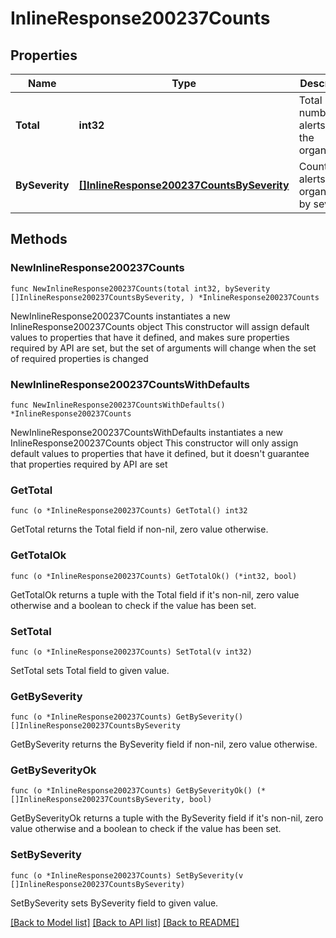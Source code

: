 # InlineResponse200237Counts

## Properties

Name | Type | Description | Notes
------------ | ------------- | ------------- | -------------
**Total** | **int32** | Total number of alerts on the organization | 
**BySeverity** | [**[]InlineResponse200237CountsBySeverity**](InlineResponse200237CountsBySeverity.md) | Counts of alerts on organization by severity | 

## Methods

### NewInlineResponse200237Counts

`func NewInlineResponse200237Counts(total int32, bySeverity []InlineResponse200237CountsBySeverity, ) *InlineResponse200237Counts`

NewInlineResponse200237Counts instantiates a new InlineResponse200237Counts object
This constructor will assign default values to properties that have it defined,
and makes sure properties required by API are set, but the set of arguments
will change when the set of required properties is changed

### NewInlineResponse200237CountsWithDefaults

`func NewInlineResponse200237CountsWithDefaults() *InlineResponse200237Counts`

NewInlineResponse200237CountsWithDefaults instantiates a new InlineResponse200237Counts object
This constructor will only assign default values to properties that have it defined,
but it doesn't guarantee that properties required by API are set

### GetTotal

`func (o *InlineResponse200237Counts) GetTotal() int32`

GetTotal returns the Total field if non-nil, zero value otherwise.

### GetTotalOk

`func (o *InlineResponse200237Counts) GetTotalOk() (*int32, bool)`

GetTotalOk returns a tuple with the Total field if it's non-nil, zero value otherwise
and a boolean to check if the value has been set.

### SetTotal

`func (o *InlineResponse200237Counts) SetTotal(v int32)`

SetTotal sets Total field to given value.


### GetBySeverity

`func (o *InlineResponse200237Counts) GetBySeverity() []InlineResponse200237CountsBySeverity`

GetBySeverity returns the BySeverity field if non-nil, zero value otherwise.

### GetBySeverityOk

`func (o *InlineResponse200237Counts) GetBySeverityOk() (*[]InlineResponse200237CountsBySeverity, bool)`

GetBySeverityOk returns a tuple with the BySeverity field if it's non-nil, zero value otherwise
and a boolean to check if the value has been set.

### SetBySeverity

`func (o *InlineResponse200237Counts) SetBySeverity(v []InlineResponse200237CountsBySeverity)`

SetBySeverity sets BySeverity field to given value.



[[Back to Model list]](../README.md#documentation-for-models) [[Back to API list]](../README.md#documentation-for-api-endpoints) [[Back to README]](../README.md)



